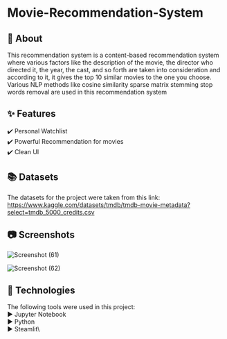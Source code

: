 # Movie-Recommendation-System

## :dart: About ##
This recommendation system is a content-based recommendation system where various factors like the description of the movie, the director who directed it, the year, the cast, and so forth are taken into consideration and according to it, it gives the top 10 similar movies to the one you choose.
Various NLP methods like cosine similarity sparse matrix stemming stop words removal are used in this recommendation system

## :sparkles: Features ##

:heavy_check_mark: Personal Watchlist\
:heavy_check_mark: Powerful Recommendation for movies\
:heavy_check_mark: Clean UI

## :books: Datasets ##
The datasets for the project were taken from this link:
https://www.kaggle.com/datasets/tmdb/tmdb-movie-metadata?select=tmdb_5000_credits.csv

## :camera: Screenshots ##
![Screenshot (61)](https://user-images.githubusercontent.com/53887636/236693002-6dc59bad-6dcd-470b-9e3b-20011b4b8ebf.png)

![Screenshot (62)](https://user-images.githubusercontent.com/53887636/236693025-c7f3f86d-a544-4a83-8453-a1ff6ca8c91c.png)

## :rocket: Technologies ##

The following tools were used in this project: \
:arrow_forward: Jupyter Notebook\
:arrow_forward: Python\
:arrow_forward: Steamlit\
